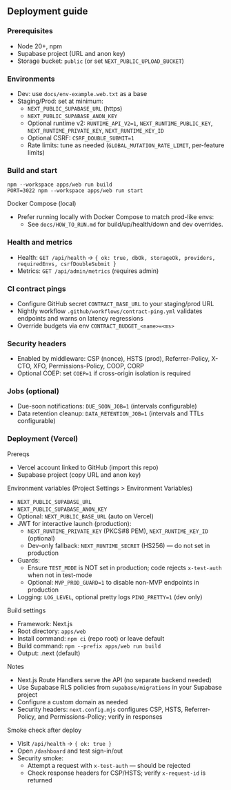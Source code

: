 ## Deployment guide

### Prerequisites
- Node 20+, npm
- Supabase project (URL and anon key)
- Storage bucket: `public` (or set `NEXT_PUBLIC_UPLOAD_BUCKET`)

### Environments
- Dev: use `docs/env-example.web.txt` as a base
- Staging/Prod: set at minimum:
  - `NEXT_PUBLIC_SUPABASE_URL` (https)
  - `NEXT_PUBLIC_SUPABASE_ANON_KEY`
  - Optional runtime v2: `RUNTIME_API_V2=1`, `NEXT_RUNTIME_PUBLIC_KEY`, `NEXT_RUNTIME_PRIVATE_KEY`, `NEXT_RUNTIME_KEY_ID`
  - Optional CSRF: `CSRF_DOUBLE_SUBMIT=1`
  - Rate limits: tune as needed (`GLOBAL_MUTATION_RATE_LIMIT`, per-feature limits)

### Build and start
```
npm --workspace apps/web run build
PORT=3022 npm --workspace apps/web run start
```

Docker Compose (local)
- Prefer running locally with Docker Compose to match prod-like envs:
  - See `docs/HOW_TO_RUN.md` for build/up/health/down and dev overrides.

### Health and metrics
- Health: `GET /api/health` → `{ ok: true, dbOk, storageOk, providers, requiredEnvs, csrfDoubleSubmit }`
- Metrics: `GET /api/admin/metrics` (requires admin)

### CI contract pings
- Configure GitHub secret `CONTRACT_BASE_URL` to your staging/prod URL
- Nightly workflow `.github/workflows/contract-ping.yml` validates endpoints and warns on latency regressions
- Override budgets via env `CONTRACT_BUDGET_<name>=<ms>`

### Security headers
- Enabled by middleware: CSP (nonce), HSTS (prod), Referrer-Policy, X-CTO, XFO, Permissions-Policy, COOP, CORP
- Optional COEP: set `COEP=1` if cross-origin isolation is required

### Jobs (optional)
- Due-soon notifications: `DUE_SOON_JOB=1` (intervals configurable)
- Data retention cleanup: `DATA_RETENTION_JOB=1` (intervals and TTLs configurable)

### Deployment (Vercel)

Prereqs
- Vercel account linked to GitHub (import this repo)
- Supabase project (copy URL and anon key)

Environment variables (Project Settings > Environment Variables)
- `NEXT_PUBLIC_SUPABASE_URL`
- `NEXT_PUBLIC_SUPABASE_ANON_KEY`
- Optional: `NEXT_PUBLIC_BASE_URL` (auto on Vercel)
- JWT for interactive launch (production):
  - `NEXT_RUNTIME_PRIVATE_KEY` (PKCS#8 PEM), `NEXT_RUNTIME_KEY_ID` (optional)
  - Dev-only fallback: `NEXT_RUNTIME_SECRET` (HS256) — do not set in production
- Guards:
  - Ensure `TEST_MODE` is NOT set in production; code rejects `x-test-auth` when not in test-mode
  - Optional: `MVP_PROD_GUARD=1` to disable non-MVP endpoints in production
 - Logging: `LOG_LEVEL`, optional pretty logs `PINO_PRETTY=1` (dev only)

Build settings
- Framework: Next.js
- Root directory: `apps/web`
- Install command: `npm ci` (repo root) or leave default
- Build command: `npm --prefix apps/web run build`
- Output: .next (default)

Notes
- Next.js Route Handlers serve the API (no separate backend needed)
- Use Supabase RLS policies from `supabase/migrations` in your Supabase project
- Configure a custom domain as needed
- Security headers: `next.config.mjs` configures CSP, HSTS, Referrer-Policy, and Permissions-Policy; verify in responses

Smoke check after deploy
- Visit `/api/health` -> `{ ok: true }`
- Open `/dashboard` and test sign-in/out
- Security smoke:
  - Attempt a request with `x-test-auth` — should be rejected
  - Check response headers for CSP/HSTS; verify `x-request-id` is returned


